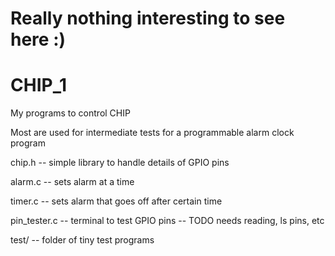 # Really nothing interesting to see here :)

# CHIP_1

My programs to control CHIP

Most are used for intermediate tests
for a programmable alarm clock program

chip.h -- simple library to handle details of GPIO pins

alarm.c -- sets alarm at a time

timer.c -- sets alarm that goes off after certain time

pin_tester.c -- terminal to test GPIO pins
              -- TODO needs reading, ls pins, etc

test/ -- folder of tiny test programs
